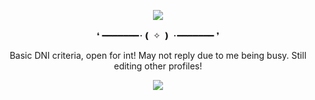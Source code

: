 <p align="center">
<img src="https://64.media.tumblr.com/c66f911670983fd7ce97f259c4c19612/3be22cedc5d45724-bb/s1280x1920/ee0526fa02159651538e122728d6351c832176c2.pnj"/>
  <div align="center">
❛ ━━━━━━━･❪ ✧ ❫ ･━━━━━━━ ❜

Basic DNI criteria, open for int! May not reply due to me being busy. Still editing other profiles!

![](https://komarev.com/ghpvc/?username=Ivanddal&color=red&style=flat&label=PROFILE+VIEWS&abbreviated=true)
<!--
**MirroredVeracity/MirroredVeracity** is a ✨ _special_ ✨ repository because its `README.md` (this file) appears on your GitHub profile.

Here are some ideas to get you started:

- 🔭 I’m currently working on ...
- 🌱 I’m currently learning ...
- 👯 I’m looking to collaborate on ...
- 🤔 I’m looking for help with ...
- 💬 Ask me about ...
- 📫 How to reach me: ...
- 😄 Pronouns: ...
- ⚡ Fun fact: ...
-->
